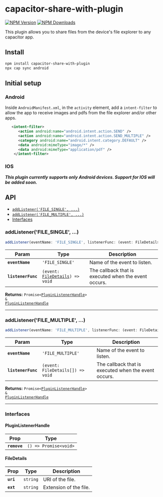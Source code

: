 # capacitor-share-with-plugin

[![NPM Version](https://img.shields.io/npm/v/capacitor-share-with-plugin.svg?style=for-the-badge)](https://npmjs.org/package/capacitor-share-with-plugin)
[![NPM Downloads](https://img.shields.io/npm/dt/capacitor-share-with-plugin.svg?style=for-the-badge)](https://www.npmjs.com/package/capacitor-share-with-plugin)

This plugin allows you to share files from the device's file explorer to any capacitor app.

## Install

```bash
npm install capacitor-share-with-plugin
npx cap sync android
```

## Initial setup

### Android

Inside `AndroidManifest.xml`, in the `activity` element, add a `intent-filter` to allow the app to receive images and pdfs from the file explorer and/or other apps.

```xml
   <intent-filter>
      <action android:name="android.intent.action.SEND" />
      <action android:name="android.intent.action.SEND_MULTIPLE" />
      <category android:name="android.intent.category.DEFAULT" />
      <data android:mimeType="image/*" />
      <data android:mimeType="application/pdf" />
    </intent-filter>
```

### IOS
**_This plugin currently supports only Android devices. Support for IOS will be added soon._**

## API

<docgen-index>

* [`addListener('FILE_SINGLE', ...)`](#addlistenerfile_single)
* [`addListener('FILE_MULTIPLE', ...)`](#addlistenerfile_multiple)
* [Interfaces](#interfaces)

</docgen-index>

<docgen-api>
<!--Update the source file JSDoc comments and rerun docgen to update the docs below-->

### addListener('FILE_SINGLE', ...)

```typescript
addListener(eventName: 'FILE_SINGLE', listenerFunc: (event: FileDetails) => void) => Promise<PluginListenerHandle> & PluginListenerHandle
```

| Param              | Type                                                                    | Description                                          |
| ------------------ | ----------------------------------------------------------------------- | ---------------------------------------------------- |
| **`eventName`**    | <code>'FILE_SINGLE'</code>                                              | Name of the event to listen.                         |
| **`listenerFunc`** | <code>(event: <a href="#filedetails">FileDetails</a>) =&gt; void</code> | The callback that is executed when the event occurs. |

**Returns:** <code>Promise&lt;<a href="#pluginlistenerhandle">PluginListenerHandle</a>&gt; & <a href="#pluginlistenerhandle">PluginListenerHandle</a></code>

--------------------


### addListener('FILE_MULTIPLE', ...)

```typescript
addListener(eventName: 'FILE_MULTIPLE', listenerFunc: (event: FileDetails[]) => void) => Promise<PluginListenerHandle> & PluginListenerHandle
```

| Param              | Type                                           | Description                                          |
| ------------------ | ---------------------------------------------- | ---------------------------------------------------- |
| **`eventName`**    | <code>'FILE_MULTIPLE'</code>                   | Name of the event to listen.                         |
| **`listenerFunc`** | <code>(event: FileDetails[]) =&gt; void</code> | The callback that is executed when the event occurs. |

**Returns:** <code>Promise&lt;<a href="#pluginlistenerhandle">PluginListenerHandle</a>&gt; & <a href="#pluginlistenerhandle">PluginListenerHandle</a></code>

--------------------


### Interfaces


#### PluginListenerHandle

| Prop         | Type                                      |
| ------------ | ----------------------------------------- |
| **`remove`** | <code>() =&gt; Promise&lt;void&gt;</code> |


#### FileDetails

| Prop      | Type                | Description            |
| --------- | ------------------- | ---------------------- |
| **`uri`** | <code>string</code> | URI of the file.       |
| **`ext`** | <code>string</code> | Extension of the file. |

</docgen-api>
